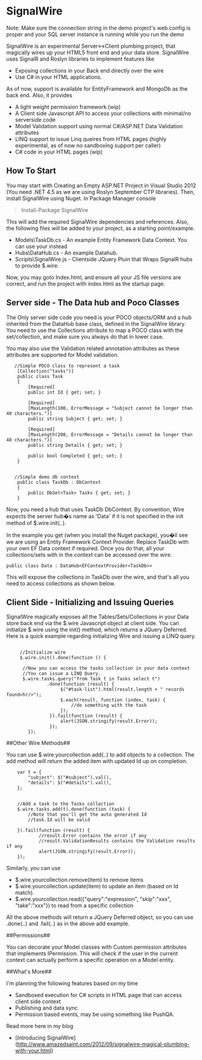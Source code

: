 # SignalWire #

Note: Make sure the connection string in the demo project's web.config is proper and your SQL server instance is running while you run the demo

SignalWire is an experimental Server<->Client plumbing project, that magically wires up your HTML5 front end and your data store. SignalWire uses SignalR and Roslyn libraries to implement features like

* Exposing collections in your Back end directly over the wire
* Use C# in your HTML applications.

As of now, support is available for EntityFramework and MongoDb as the back end. Also, it provides

* A light weight permission framework (wip)
* A Client side Javascript API to access your collections with minimal/no serverside code
* Model Validation support using normal C#/ASP.NET Data Validation attributes
* LINQ support to issue Linq queires from HTML pages (highly experimental, as of now no sandboxing support per caller)
* C# code in your HTML pages (wip)

## How To Start ##

You may start with Creating an Empty ASP.NET Project in Visual Studio 2012 (You need .NET 4.5 as we are using Roslyn September CTP libraries). Then, install SignalWire using Nuget. In Package Manager console

> Install-Package SignalWire

This will add the required SignalWire dependencies and references. Also, the following files will be added to your project, as a starting point/example.

* Models\TaskDb.cs - An example Entity Framework Data Context. You can use your instead 
* Hubs\DataHub.cs - An example Datahub.
* Scripts\SignalWire.js - Clientside JQuery Pluin that Wraps SignalR hubs to provide $.wire.

Now, you may goto Index.html, and ensure all your JS file versions are correct, and run the project with index.html as the startup page.

## Server side - The Data hub and Poco Classes ##
The Only server side code you need is your POCO objects/ORM and a hub inherited from the DataHub base class, defined in the SignalWire library. You need to use the Collections attribute to map a POCO class with the set/collection, and make sure you always do that in lower case.

You may also use the Validation related annotation attributes as these attributes are supported for Model validation.

```
   //Simple POCO class to represent a task
    [Collection("tasks")]
    public class Task
    {
        [Required]
        public int Id { get; set; }

        [Required]
        [MaxLength(100, ErrorMessage = "Subject cannot be longer than 40 characters.")]
        public string Subject { get; set; }

        [Required]
        [MaxLength(200, ErrorMessage = "Details cannot be longer than 40 characters.")]
        public string Details { get; set; }

        public bool Completed { get; set; }
    }
 
 
   //Simple demo db context   
    public class TaskDb : DbContext
    {
        public DbSet<Task> Tasks { get; set; }
    }
```

Now, you need a hub that uses TaskDb DbContext. By convention, Wire expects the server hub�s name as 'Data' if it is not specified in the init method of $.wire.init(..). 

In the example you get (when you install the Nuget package), you�ll see we are using an Entity Framework Context Provider. Replace TaskDb with your own EF Data context if required. Once you do that, all your collections/sets with in the context can be accessed over the wire. 

```
public class Data : DataHub<EFContextProvider<TaskDb>> 
```

This will expose the collections in TaskDb over the wire, and that's all you need to access collections as shown below. 

## Client Side - Initializing and Issuing Queries ##

SignalWire magically exposes all the Tables/Sets/Collections in your Data store back end via the $.wire Javascript object at client side. You can initialize $.wire using the init() method, which returns a JQuery Deferred. Here is a quick example regarding initializing Wire and issuing a LINQ query.

```
     
	 //Initialize wire
	 $.wire.init().done(function () {

      //Now you can access the tasks collection in your data context  
	  //You can issue a LINQ Query.
      $.wire.tasks.query("from Task t in Tasks select t")
	           .done(function (result) {
                    $("#task-list").html(result.length + " records found<hr/>");
                    $.each(result, function (index, task) {
                        //do something with the task
                    });
                }).fail(function (result) {
                    alert(JSON.stringify(result.Error));
                });
		});		
```

##Other Wire Methods##

You can use $.wire.yourcollection.add(..) to add objects to a collection. The add method will return the added item with updated Id up on completion.

```
	var t = {
		"subject": $("#subject").val(),
		"details": $("#details").val(),
	};


	//Add a task to the Tasks collection                    
	$.wire.tasks.add(t).done(function (task) {
		//Note that you'll get the auto generated Id
		//task.Id will be valid
		
	}).fail(function (result) {
			//result.Error contains the error if any                        
			//result.ValidationResults contains the Validation results if any 
			alert(JSON.stringify(result.Error));
	});
```				

Similarly, you can use 

* $.wire.yourcollection.remove(item) to remove items
* $.wire.yourcollection.update(item) to update an item (based on Id match).
* $.wire.yourcollection.read({"query":"expression", "skip":"xxx", "take":"xxx"}) to read from a specific collection

All the above methods will return a JQuery Deferred object, so you can use .done(..) and .fail(..) as in the above add example.

##Permissions##

You can decorate your Model classes with Custom permission attributes that implements IPermission. This will check if the user in the current context can actually perform a specific operation on a Model entity.


##What's More##

I'm planning the following features based on my time

* Sandboxed execution for C# scripts in HTML page that can access client side context
* Publishing and data sync
* Permission based events, may be using something like PushQA.

Read more here in my blog
* [Introducing SignalWire] (http://www.amazedsaint.com/2012/09/signalwire-magical-plumbing-with-your.html)

